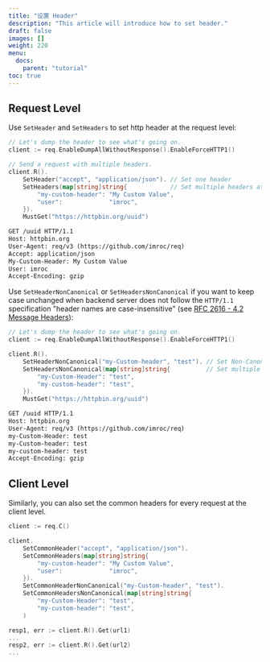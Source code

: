 ```yaml
---
title: "设置 Header"
description: "This article will introduce how to set header."
draft: false
images: []
weight: 220
menu:
  docs:
    parent: "tutorial"
toc: true
---
```


## Request Level

Use `SetHeader` and `SetHeaders` to set http header at the request level:

```go
// Let's dump the header to see what's going on.
client := req.EnableDumpAllWithoutResponse().EnableForceHTTP1()

// Send a request with multiple headers.
client.R().
    SetHeader("accept", "application/json"). // Set one header
    SetHeaders(map[string]string{            // Set multiple headers at once
        "my-custom-header": "My Custom Value",
        "user":             "imroc",
    }).
    MustGet("https://httpbin.org/uuid")
```

```txt
GET /uuid HTTP/1.1
Host: httpbin.org
User-Agent: req/v3 (https://github.com/imroc/req)
Accept: application/json
My-Custom-Header: My Custom Value
User: imroc
Accept-Encoding: gzip
```

Use `SetHeaderNonCanonical` or `SetHeadersNonCanonical` if you want to keep case unchanged when backend server does not follow the `HTTP/1.1` specification "header names are case-insensitive" (see [RFC 2616 - 4.2 Message Headers](https://www.w3.org/Protocols/rfc2616/rfc2616-sec4.html#sec4.2)):

```go
// Let's dump the header to see what's going on.
client := req.EnableDumpAllWithoutResponse().EnableForceHTTP1()

client.R().
    SetHeaderNonCanonical("my-Custom-header", "test"). // Set Non-Canonical header in HTTP/1.1, keep case unchanged
    SetHeadersNonCanonical(map[string]string{          // Set multiple non-canonical headers at once
        "my-Custom-Header": "test",
        "my-custom-header": "test",
    }).
    MustGet("https://httpbin.org/uuid")
```

```txt
GET /uuid HTTP/1.1
Host: httpbin.org
User-Agent: req/v3 (https://github.com/imroc/req)
my-Custom-Header: test
my-Custom-header: test
my-custom-header: test
Accept-Encoding: gzip
```

## Client Level

Similarly, you can also set the common headers for every request at the client level.

```go
client := req.C()

client.
    SetCommonHeader("accept", "application/json").
    SetCommonHeaders(map[string]string{
        "my-custom-header": "My Custom Value",
        "user":             "imroc",
    }).
    SetCommonHeaderNonCanonical("my-Custom-header", "test").
    SetCommonHeadersNonCanonical(map[string]string{
        "my-Custom-Header": "test",
        "my-custom-header": "test",
    )

resp1, err := client.R().Get(url1)
...
resp2, err := client.R().Get(url2)
...
```
